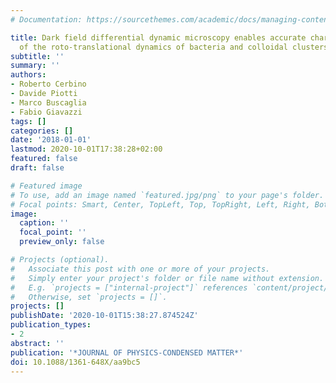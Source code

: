 ```yaml
---
# Documentation: https://sourcethemes.com/academic/docs/managing-content/

title: Dark field differential dynamic microscopy enables accurate characterization
  of the roto-translational dynamics of bacteria and colloidal clusters
subtitle: ''
summary: ''
authors:
- Roberto Cerbino
- Davide Piotti
- Marco Buscaglia
- Fabio Giavazzi
tags: []
categories: []
date: '2018-01-01'
lastmod: 2020-10-01T17:38:28+02:00
featured: false
draft: false

# Featured image
# To use, add an image named `featured.jpg/png` to your page's folder.
# Focal points: Smart, Center, TopLeft, Top, TopRight, Left, Right, BottomLeft, Bottom, BottomRight.
image:
  caption: ''
  focal_point: ''
  preview_only: false

# Projects (optional).
#   Associate this post with one or more of your projects.
#   Simply enter your project's folder or file name without extension.
#   E.g. `projects = ["internal-project"]` references `content/project/deep-learning/index.md`.
#   Otherwise, set `projects = []`.
projects: []
publishDate: '2020-10-01T15:38:27.874524Z'
publication_types:
- 2
abstract: ''
publication: '*JOURNAL OF PHYSICS-CONDENSED MATTER*'
doi: 10.1088/1361-648X/aa9bc5
---
```

